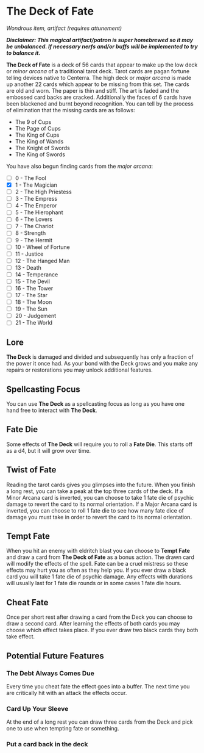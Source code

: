 # The Deck of Fate

_Wondrous item, artifact (requires attunement)_

**_Disclaimer: This magical artifact/patron is super homebrewed so it may be unbalanced. If necessary nerfs and/or buffs will be implemented to try to balance it._**

**The Deck of Fate** is a deck of 56 cards that appear to make up the low deck or _minor arcana_ of a traditional tarot deck. Tarot cards are pagan fortune telling devices native to Centerra. The high deck or _major arcana_ is made up another 22 cards which appear to be missing from this set. The cards are old and worn. The paper is thin and stiff. The art is faded and the embossed card backs are cracked. Additionally the faces of 6 cards have been blackened and burnt beyond recognition. You can tell by the process of elimination that the missing cards are as follows:

- The 9 of Cups
- The Page of Cups
- The King of Cups
- The King of Wands
- The Knight of Swords
- The King of Swords

You have also begun finding cards from the _major arcana_:

- [ ] 0 - The Fool
- [x] 1 - The Magician
- [ ] 2 - The High Priestess
- [ ] 3 - The Empress
- [ ] 4 - The Emperor
- [ ] 5 - The Hierophant
- [ ] 6 - The Lovers
- [ ] 7 - The Chariot
- [ ] 8 - Strength
- [ ] 9 - The Hermit
- [ ] 10 - Wheel of Fortune
- [ ] 11 - Justice
- [ ] 12 - The Hanged Man
- [ ] 13 - Death
- [ ] 14 - Temperance
- [ ] 15 - The Devil
- [ ] 16 - The Tower
- [ ] 17 - The Star
- [ ] 18 - The Moon
- [ ] 19 - The Sun
- [ ] 20 - Judgement
- [ ] 21 - The World

## Lore

**The Deck** is damaged and divided and subsequently has only a fraction of the power it once had. As your bond with the Deck grows and you make any repairs or restorations you may unlock additional features.

## Spellcasting Focus

You can use **The Deck** as a spellcasting focus as long as you have one hand free to interact with **The Deck**.

## Fate Die

Some effects of **The Deck** will require you to roll a **Fate Die**. This starts off as a d4, but it will grow over time.

## Twist of Fate

Reading the tarot cards gives you glimpses into the future. When you finish a long rest, you can take a peak at the top three cards of the deck. If a Minor Arcana card is inverted, you can choose to take 1 fate die of psychic damage to revert the card to its normal orientation. If a Major Arcana card is inverted, you can choose to roll 1 fate die to see how many fate dice of damage you must take in order to revert the card to its normal orientation.

## Tempt Fate

When you hit an enemy with eldritch blast you can choose to **Tempt Fate** and draw a card from **The Deck of Fate** as a bonus action. The drawn card will modify the effects of the spell. Fate can be a cruel mistress so these effects may hurt you as often as they help you. If you ever draw a black card you will take 1 fate die of psychic damage. Any effects with durations will usually last for 1 fate die rounds or in some cases 1 fate die hours.

## Cheat Fate

Once per short rest after drawing a card from the Deck you can choose to draw a second card. After learning the effects of both cards you may choose which effect takes place. If you ever draw two black cards they both take effect.

## Potential Future Features

### The Debt Always Comes Due

Every time you cheat fate the effect goes into a buffer. The next time you are critically hit with an attack the effects occur.

### Card Up Your Sleeve

At the end of a long rest you can draw three cards from the Deck and pick one to use when tempting fate or something.

### Put a card back in the deck
